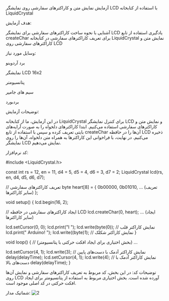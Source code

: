 آزمایش نمایش متن و کاراکترهای سفارشی روی نمایشگر LCD با استفاده از کتابخانه LiquidCrystal

هدف آزمایش:

آشنایی با نحوه ساخت کاراکترهای سفارشی برای نمایشگر LCD
یادگیری استفاده از تابع createChar برای تعریف کاراکترهای سفارشی در کتابخانه LiquidCrystal
نمایش متن و کاراکترهای سفارشی روی LCD

وسایل مورد نیاز:

برد آردوینو

نمایشگر LCD 16x2

پتانسیومتر

سیم‌ های جامپر

بردبورد

 توضیحات آزمایش:

در این آزمایش، ما از کتابخانه LiquidCrystal برای کنترل نمایشگر LCD و نمایش متن و کاراکترهای سفارشی استفاده می‌کنیم. ابتدا کاراکترهای دلخواه را به صورت آرایه‌های بایتی تعریف کرده و سپس با استفاده از تابع createChar آن‌ها را در حافظه LCD ذخیره می‌کنیم. در نهایت، با فراخوانی این کاراکترها به همراه متن دلخواه، آن‌ها را روی نمایشگر LCD نمایش می‌دهیم.

 کد نرم‌افزار:

#include <LiquidCrystal.h>

const int rs = 12, en = 11, d4 = 5, d5 = 4, d6 = 3, d7 = 2;
LiquidCrystal lcd(rs, en, d4, d5, d6, d7);

// تعریف کاراکترهای سفارشی
byte heart[8] = {
  0b00000,
  0b01010,
  ... (تعریف سایر کاراکترها)
};

void setup() {
  lcd.begin(16, 2);

  // ایجاد کاراکترهای سفارشی در حافظه LCD
  lcd.createChar(0, heart);
  ... (ایجاد سایر کاراکترها)

  lcd.setCursor(0, 0);
  lcd.print("I ");
  lcd.write(byte(0)); // نمایش کاراکتر قلب
  lcd.print(" Arduino! ");
  lcd.write((byte)1); // نمایش کاراکتر شکلک
}

void loop() {
  // (بخش اختیاری برای ایجاد افکت حرکتی با پتانسیومتر)
  ...
  
  lcd.setCursor(4, 1);
  lcd.write(3); // نمایش کاراکتر آدمک با دست‌های پایین
  delay(delayTime);
  lcd.setCursor(4, 1);
  lcd.write(4); // نمایش کاراکتر آدمک با دست‌های بالا
  delay(delayTime);
}

توضیحات کد:
در این بخش، کد مربوط به تعریف کاراکترهای سفارشی و نمایش آن‌ها روی LCD آورده شده است.
بخش اختیاری مربوط به استفاده از پتانسیومتر برای ایجاد افکت حرکتی در کد اصلی موجود است.

 شماتیک مدار:
 ![2](https://github.com/user-attachments/assets/6b37ff98-c943-4205-9715-8390f0dd1264)
